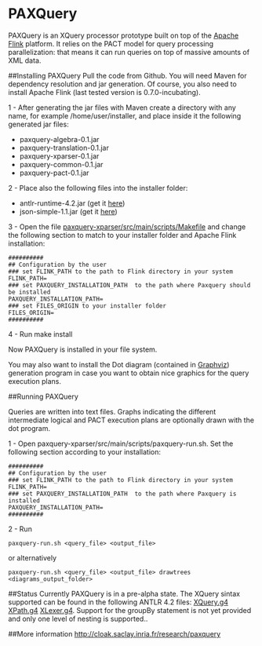# PAXQuery

PAXQuery is an XQuery processor prototype built on top of the [Apache Flink](http://flink.apache.org/) platform. It relies on the PACT model for query processing parallelization: that means it can run queries on top of massive amounts of XML data.

##Installing PAXQuery
Pull the code from Github. You will need Maven for dependency resolution and jar generation. Of course, you also need to install Apache Flink (last tested version is 0.7.0-incubating).

1 - After generating the jar files with Maven create a directory with any name, for example /home/user/installer, and place inside it the following generated jar files:

- paxquery-algebra-0.1.jar
- paxquery-translation-0.1.jar
- paxquery-xparser-0.1.jar
- paxquery-common-0.1.jar
- paxquery-pact-0.1.jar

2 - Place also the following files into the installer folder:

- antlr-runtime-4.2.jar (get it [here](http://www.antlr.org/download/antlr-runtime-4.2.jar))
- json-simple-1.1.jar (get it [here](https://code.google.com/p/json-simple/downloads/detail?name=json_simple-1.1.jar&can=2&q=))

3 - Open the file [paxquery-xparser/src/main/scripts/Makefile](http://github.com/stratosphere/paxquery/blob/master/paxquery-xparser/src/main/scripts/Makefile) and change the following section to match to your installer folder and Apache Flink installation:

```
##########
## Configuration by the user
### set FLINK_PATH to the path to Flink directory in your system
FLINK_PATH=
### set PAXQUERY_INSTALLATION_PATH  to the path where Paxquery should be installed
PAXQUERY_INSTALLATION_PATH=
### set FILES_ORIGIN to your installer folder
FILES_ORIGIN=
##########
```

4 - Run make install

Now PAXQuery is installed in your file system.

You may also want to install the Dot diagram (contained in [Graphviz](http://www.graphviz.org/)) generation program in case you want to obtain nice graphics for the query execution plans.

##Running PAXQuery

Queries are written into text files. Graphs indicating the different intermediate logical and PACT execution plans are optionally drawn with the dot program.

1 - Open paxquery-xparser/src/main/scripts/paxquery-run.sh. Set the following section according to your installation:

```
##########
## Configuration by the user
### set FLINK_PATH to the path to Flink directory in your system
FLINK_PATH=
### set PAXQUERY_INSTALLATION_PATH  to the path where Paxquery is installed
PAXQUERY_INSTALLATION_PATH=
##########
```
2 - Run

```
paxquery-run.sh <query_file> <output_file>
```

or alternatively

```
paxquery-run.sh <query_file> <output_file> drawtrees <diagrams_output_folder>
```

##Status
Currently PAXQuery is in a pre-alpha state. The XQuery sintax supported can be found in the following ANTLR 4.2 files: [XQuery.g4](http://github.com/stratosphere/paxquery/blob/master/paxquery-xparser/src/main/java/fr/inria/oak/paxquery/xparser/XQuery.g4) [XPath.g4](https://github.com/stratosphere/paxquery/blob/master/paxquery-xparser/src/main/java/fr/inria/oak/paxquery/xparser/XPath.g4) [XLexer.g4](https://github.com/stratosphere/paxquery/blob/master/paxquery-xparser/src/main/java/fr/inria/oak/paxquery/xparser/XLexer.g4). Support for the groupBy statement is not yet provided and only one level of nesting is supported..  

##More information
http://cloak.saclay.inria.fr/research/paxquery